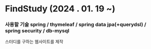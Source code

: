 # FindStudy (2024 . 01. 19 ~)

### 사용할 기술 spring / thymeleaf / spring data jpa(+querydsl) / spring security / db-mysql
스터디를 구하는 웹사이트를 제작 
